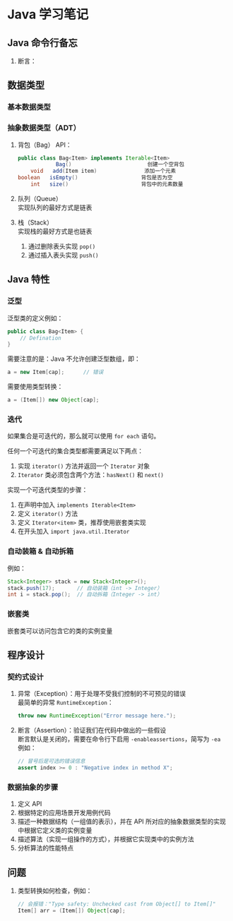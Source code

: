 # Java 学习笔记

## Java 命令行备忘
1. 断言：  

## 数据类型

### 基本数据类型

### 抽象数据类型（ADT）

1. 背包（Bag）
    API：  
    ```java
    public class Bag<Item> implements Iterable<Item>
                Bag()                        创建一个空背包
        void   add(Item item)               添加一个元素
    boolean   isEmpty()                    背包是否为空
        int   size()                       背包中的元素数量
    ```

2. 队列（Queue）  
    实现队列的最好方式是链表  

3. 栈（Stack）  
    实现栈的最好方式是也链表  
    1. 通过删除表头实现 `pop()`  
    2. 通过插入表头实现 `push()`

## Java 特性

### 泛型
泛型类的定义例如：  
```java
public class Bag<Item> {
    // Defination
}
```

需要注意的是：Java 不允许创建泛型数组，即：  
```java
a = new Item[cap];      // 错误
```
需要使用类型转换：  
```java
a = (Item[]) new Object[cap];
```

### 迭代
如果集合是可迭代的，那么就可以使用 `for each` 语句。  

任何一个可迭代的集合类型都需要满足以下两点：  
1. 实现 `iterator()` 方法并返回一个 `Iterator` 对象  
2. `Iterator` 类必须包含两个方法：`hasNext()` 和 `next()`  

实现一个可迭代类型的步骤：  
1. 在声明中加入 `implements Iterable<Item>`  
2. 定义 `iterator()` 方法  
3. 定义 `Iterator<item>` 类，推荐使用嵌套类实现  
4. 在开头加入 `import java.util.Iterator`  

### 自动装箱 & 自动拆箱
例如：  
```java
Stack<Integer> stack = new Stack<Integer>();
stack.push(17);       // 自动装箱（int -> Integer）
int i = stack.pop();  // 自动拆箱（Integer -> int）
```

### 嵌套类
嵌套类可以访问包含它的类的实例变量
## 程序设计

### 契约式设计
1. 异常（Exception）：用于处理不受我们控制的不可预见的错误  
    最简单的异常 `RuntimeException`：
    ```java
    throw new RuntimeException("Error message here.");
    ```


2. 断言（Assertion）：验证我们在代码中做出的一些假设  
    断言默认是关闭的，需要在命令行下启用 `-enableassertions`，简写为 `-ea`  
    例如：  
    ```java
    // 冒号后是可选的错误信息
    assert index >= 0 : "Negative index in method X";
    ```

### 数据抽象的步骤
1. 定义 API  
2. 根据特定的应用场景开发用例代码  
3. 描述一种数据结构（一组值的表示），并在 API 所对应的抽象数据类型的实现中根据它定义类的实例变量  
4. 描述算法（实现一组操作的方式），并根据它实现类中的实例方法  
5. 分析算法的性能特点  

## 问题
1. 类型转换如何检查，例如：  
    ```java
    // 会报错："Type safety: Unchecked cast from Object[] to Item[]"
    Item[] arr = (Item[]) Object[cap];
    ```